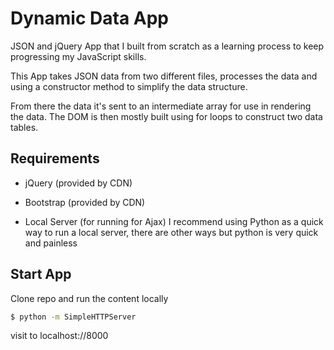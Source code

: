 # Dynamic Data App
JSON and jQuery App that I built from scratch as a learning process to keep progressing my JavaScript skills.

This App takes JSON data from two different files, processes the data and using a constructor method to simplify the data structure.

From there the data it's sent to an intermediate array for use in rendering the data.
The DOM is then mostly built using for loops to construct two data tables.


## Requirements
- jQuery (provided by CDN)
- Bootstrap (provided by CDN)

- Local Server (for running for Ajax)
I recommend using Python as a quick way to run a local server, there are other ways but python is very quick and painless


## Start App
Clone repo and run the content locally
```bash
$ python -m SimpleHTTPServer
```
visit to localhost://8000
